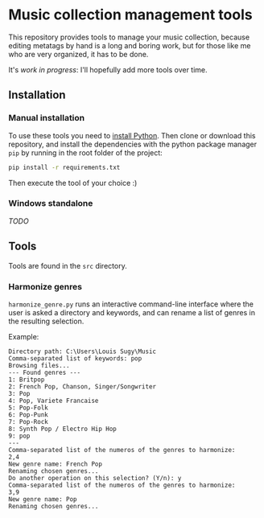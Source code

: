 # Music collection management tools

This repository provides tools to manage your music collection, because editing metatags by hand is a long and boring work, but for those like me who are very organized, it has to be done.

It's *work in progress*: I'll hopefully add more tools over time.

## Installation

### Manual installation

To use these tools you need to [install Python](https://www.python.org/downloads/). Then clone or download this repository, and install the dependencies with the python package manager `pip` by running in the root folder of the project:

```bash
pip install -r requirements.txt
```

Then execute the tool of your choice :)


### Windows standalone

*TODO*


## Tools

Tools are found in the `src` directory.

### Harmonize genres

`harmonize_genre.py` runs an interactive command-line interface where the user is asked a directory and keywords, and can rename a list of genres in the resulting selection.

Example:
```
Directory path: C:\Users\Louis Sugy\Music
Comma-separated list of keywords: pop
Browsing files...
--- Found genres ---
1: Britpop
2: French Pop, Chanson, Singer/Songwriter
3: Pop
4: Pop, Variete Francaise
5: Pop-Folk
6: Pop-Punk
7: Pop-Rock
8: Synth Pop / Electro Hip Hop
9: pop
---
Comma-separated list of the numeros of the genres to harmonize:
2,4
New genre name: French Pop
Renaming chosen genres...
Do another operation on this selection? (Y/n): y
Comma-separated list of the numeros of the genres to harmonize:
3,9
New genre name: Pop
Renaming chosen genres...
```